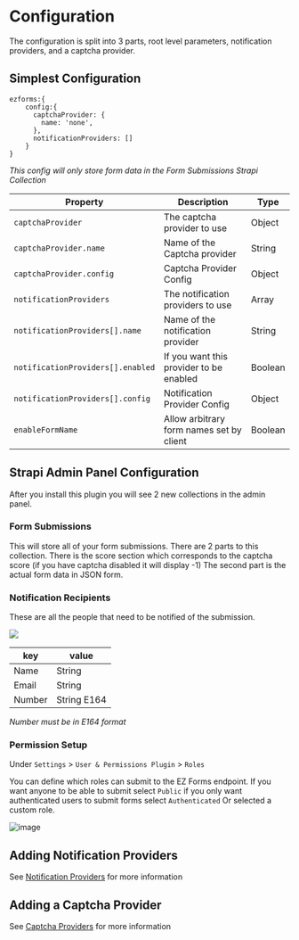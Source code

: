 # Configuration

The configuration is split into 3 parts, root level parameters, notification providers, and a captcha provider.


## Simplest Configuration

```
ezforms:{
    config:{
      captchaProvider: {
        name: 'none',
      },
      notificationProviders: []
    }
}
```
_This config will only store form data in the Form Submissions Strapi Collection_

|Property|Description|Type|
|---|---|---|
|`captchaProvider`|The captcha provider to use|Object|
|`captchaProvider.name`|Name of the Captcha provider|String|
|`captchaProvider.config`|Captcha Provider Config|Object|
|`notificationProviders`|The notification providers to use|Array|
|`notificationProviders[].name`|Name of the notification provider|String|
|`notificationProviders[].enabled`|If you want this provider to be enabled|Boolean|
|`notificationProviders[].config`|Notification Provider Config|Object|
|`enableFormName`|Allow arbitrary form names set by client|Boolean|


## Strapi Admin Panel Configuration

After you install this plugin you will see 2 new collections in the admin panel.

### Form Submissions

This will store all of your form submissions. There are 2 parts to this collection. There is the score section which
corresponds to the captcha score (if you have captcha disabled it will display -1) The second part is the actual form data in JSON form.
### Notification Recipients
These are all the people that need to be notified of the submission.

![](https://i.imgur.com/mmxPln2.png)

| key | value |
| --- | ----------- |
| Name | String |
| Email | String |
| Number | String E164 |

_Number must be in E164 format_

### Permission Setup

Under `Settings` > `User & Permissions Plugin` > `Roles`

You can define which roles can submit to the EZ Forms endpoint. If you want anyone to be able to submit select `Public` if you only want authenticated users to submit forms select `Authenticated` Or selected a custom role.

![image](https://user-images.githubusercontent.com/25715982/155970840-38801141-bce8-4a1f-9750-5a7600ccb8cc.png)

## Adding Notification Providers

See [Notification Providers](/notification-providers) for more information


## Adding a Captcha Provider

See [Captcha Providers](/captcha-providers) for more information

